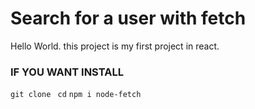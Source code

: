 # Search for a user with fetch

Hello World. this project is my first project in react.

### IF YOU WANT INSTALL

``` git clone  ```
``` cd ```
``` npm i node-fetch ```
